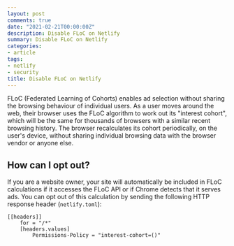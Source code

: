 ```yaml
---
layout: post
comments: true
date: "2021-02-21T00:00:00Z"
description: Disable FLoC on Netlify
summary: Disable FLoC on Netlify
categories:
- article
tags:
- netlify
- security
title: Disable FLoC on Netlify
---
```


FLoC (Federated Learning of Cohorts) enables ad selection without sharing the browsing behaviour of individual users. As a user moves around the web, their browser uses the FLoC algorithm to work out its "interest cohort", which will be the same for thousands of browsers with a similar recent browsing history. The browser recalculates its cohort periodically, on the user's device, without sharing individual browsing data with the browser vendor or anyone else.

## How can I opt out?

If you are a website owner, your site will automatically be included in FLoC calculations if it accesses the FLoC API or if Chrome detects that it serves ads. You can opt out of this calculation by sending the following HTTP response header (`netlify.toml`):


```
[[headers]]
    for = "/*"
    [headers.values]
        Permissions-Policy = "interest-cohort=()"

```





